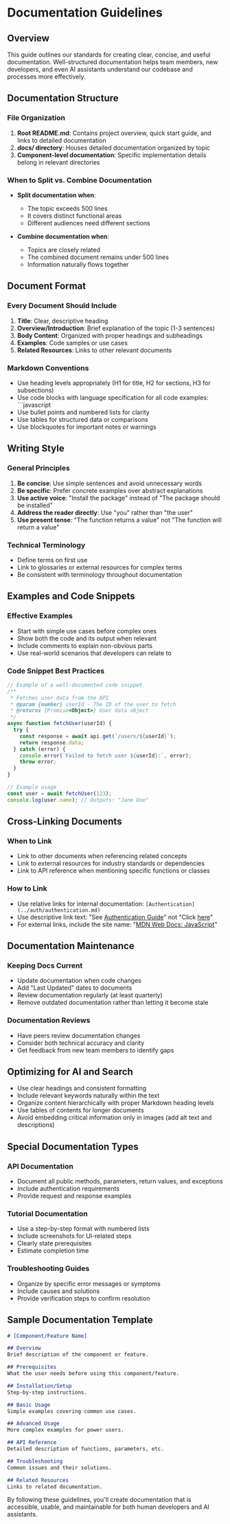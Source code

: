 # Documentation Guidelines

## Overview

This guide outlines our standards for creating clear, concise, and useful documentation. Well-structured documentation helps team members, new developers, and even AI assistants understand our codebase and processes more effectively.

## Documentation Structure

### File Organization

1. **Root README.md**: Contains project overview, quick start guide, and links to detailed documentation
2. **docs/ directory**: Houses detailed documentation organized by topic
3. **Component-level documentation**: Specific implementation details belong in relevant directories

### When to Split vs. Combine Documentation

- **Split documentation when**:
  - The topic exceeds 500 lines
  - It covers distinct functional areas
  - Different audiences need different sections
  
- **Combine documentation when**:
  - Topics are closely related
  - The combined document remains under 500 lines
  - Information naturally flows together

## Document Format

### Every Document Should Include

1. **Title**: Clear, descriptive heading
2. **Overview/Introduction**: Brief explanation of the topic (1-3 sentences)
3. **Body Content**: Organized with proper headings and subheadings
4. **Examples**: Code samples or use cases
5. **Related Resources**: Links to other relevant documents

### Markdown Conventions

- Use heading levels appropriately (H1 for title, H2 for sections, H3 for subsections)
- Use code blocks with language specification for all code examples: ```javascript
- Use bullet points and numbered lists for clarity
- Use tables for structured data or comparisons
- Use blockquotes for important notes or warnings

## Writing Style

### General Principles

1. **Be concise**: Use simple sentences and avoid unnecessary words
2. **Be specific**: Prefer concrete examples over abstract explanations
3. **Use active voice**: "Install the package" instead of "The package should be installed"
4. **Address the reader directly**: Use "you" rather than "the user"
5. **Use present tense**: "The function returns a value" not "The function will return a value"

### Technical Terminology

- Define terms on first use
- Link to glossaries or external resources for complex terms
- Be consistent with terminology throughout documentation

## Examples and Code Snippets

### Effective Examples

- Start with simple use cases before complex ones
- Show both the code and its output when relevant
- Include comments to explain non-obvious parts
- Use real-world scenarios that developers can relate to

### Code Snippet Best Practices

```javascript
// Example of a well-documented code snippet
/**
 * Fetches user data from the API
 * @param {number} userId - The ID of the user to fetch
 * @returns {Promise<Object>} User data object
 */
async function fetchUser(userId) {
  try {
    const response = await api.get(`/users/${userId}`);
    return response.data;
  } catch (error) {
    console.error(`Failed to fetch user ${userId}:`, error);
    throw error;
  }
}

// Example usage
const user = await fetchUser(123);
console.log(user.name); // Outputs: "Jane Doe"
```

## Cross-Linking Documents

### When to Link

- Link to other documents when referencing related concepts
- Link to external resources for industry standards or dependencies
- Link to API reference when mentioning specific functions or classes

### How to Link

- Use relative links for internal documentation: `[Authentication](../auth/authentication.md)`
- Use descriptive link text: "See [Authentication Guide](../auth/authentication.md)" not "Click [here](../auth/authentication.md)"
- For external links, include the site name: "[MDN Web Docs: JavaScript](https://developer.mozilla.org/en-US/docs/Web/JavaScript)"

## Documentation Maintenance

### Keeping Docs Current

- Update documentation when code changes
- Add "Last Updated" dates to documents
- Review documentation regularly (at least quarterly)
- Remove outdated documentation rather than letting it become stale

### Documentation Reviews

- Have peers review documentation changes
- Consider both technical accuracy and clarity
- Get feedback from new team members to identify gaps

## Optimizing for AI and Search

- Use clear headings and consistent formatting
- Include relevant keywords naturally within the text
- Organize content hierarchically with proper Markdown heading levels
- Use tables of contents for longer documents
- Avoid embedding critical information only in images (add alt text and descriptions)

## Special Documentation Types

### API Documentation

- Document all public methods, parameters, return values, and exceptions
- Include authentication requirements
- Provide request and response examples

### Tutorial Documentation

- Use a step-by-step format with numbered lists
- Include screenshots for UI-related steps
- Clearly state prerequisites
- Estimate completion time

### Troubleshooting Guides

- Organize by specific error messages or symptoms
- Include causes and solutions
- Provide verification steps to confirm resolution

## Sample Documentation Template

```markdown
# [Component/Feature Name]

## Overview
Brief description of the component or feature.

## Prerequisites
What the user needs before using this component/feature.

## Installation/Setup
Step-by-step instructions.

## Basic Usage
Simple examples covering common use cases.

## Advanced Usage
More complex examples for power users.

## API Reference
Detailed description of functions, parameters, etc.

## Troubleshooting
Common issues and their solutions.

## Related Resources
Links to related documentation.
```

By following these guidelines, you'll create documentation that is accessible, usable, and maintainable for both human developers and AI assistants.
